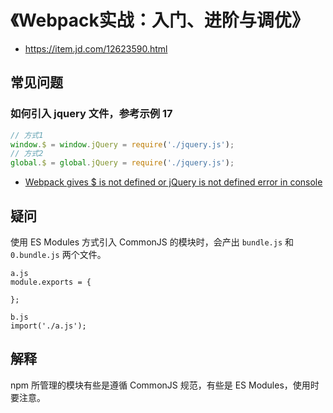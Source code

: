 # 《Webpack实战：入门、进阶与调优》

- https://item.jd.com/12623590.html

## 常见问题

### 如何引入 jquery 文件，参考示例 17

```js
// 方式1
window.$ = window.jQuery = require('./jquery.js');
// 方式2
global.$ = global.jQuery = require('./jquery.js');
```

- [Webpack gives $ is not defined or jQuery is not defined error in console](https://github.com/webpack/webpack/issues/4258#issuecomment-393718024)

## 疑问

使用 ES Modules 方式引入 CommonJS 的模块时，会产出 `bundle.js` 和 `0.bundle.js` 两个文件。

```
a.js
module.exports = {

};

b.js
import('./a.js');
```

## 解释

npm 所管理的模块有些是遵循 CommonJS 规范，有些是 ES Modules，使用时要注意。